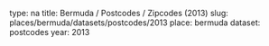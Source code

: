 type: na
title: Bermuda / Postcodes / Zipcodes (2013)
slug: places/bermuda/datasets/postcodes/2013
place: bermuda
dataset: postcodes
year: 2013
